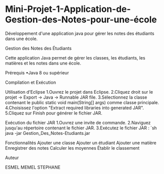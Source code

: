 # Mini-Projet-1-Application-de-Gestion-des-Notes-pour-une-école
Développement d'une application java pour gérer les notes des étudiants dans une école.

Gestion des Notes des Étudiants

Cette application Java permet de gérer les classes, les étudiants, les matières et les notes dans une école.

Prérequis
•Java 8 ou supérieur

Compilation et Exécution

Utilisation d'Eclipse
1.Ouvrez le projet dans Eclipse.
2.Cliquez droit sur le projet -> Export -> Java -> Runnable JAR file.
3.Sélectionnez la classe contenant le public static void main(String[] args) comme classe principale.
4.Choisissez l'option "Extract required libraries into generated JAR".
5.Cliquez sur Finish pour générer le fichier JAR.

Exécution du fichier JAR
1.Ouvrez une invite de commande.
2.Naviguez jusqu'au répertoire contenant le fichier JAR.
3.Exécutez le fichier JAR : `sh java -jar Gestion_Des_Notes-Etudiants.jar

Fonctionnalités
Ajouter une classe
Ajouter un étudiant
Ajouter une matière
Enregistrer des notes
Calculer les moyennes
Établir le classement

Auteur

ESMEL MEMEL STEPHANE
